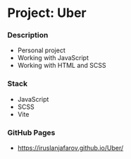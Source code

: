 # Project: Uber

### Description

* Personal project
* Working with JavaScript
* Working with HTML and SCSS

### Stack

* JavaScript
* SCSS
* Vite

### GitHub Pages

* https://iruslanjafarov.github.io/Uber/
